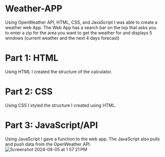 # Weather-APP
Using OpenWeather API, HTML, CSS, and JavaScript I was able to create a weather web App. The Web App has a search bar on the top that asks you to enter a zip for the area you want to get the weather for and displays 5 windows (current weather and the next 4 days forecast)
# Part 1: HTML
Using HTML I created the structure of the calculator.
# Part 2: CSS
Using CSS I styled the structure I created using HTML.
# Part 3: JavaScript/API
Using JavaScript I gave a function to the web app. The JavaScript also pulls and push data from the OpenWeather API.
![Screenshot 2024-08-05 at 1 57 21 PM](https://github.com/user-attachments/assets/9d99e8d8-8d04-4239-b35b-49344daa01f8)
